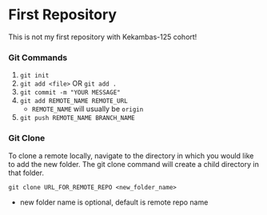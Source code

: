 # First Repository
This is not my first repository with Kekambas-125 cohort!

### Git Commands

1. `git init`
2. `git add <file>` OR `git add .`
3. `git commit -m "YOUR MESSAGE"`
4. `git add REMOTE_NAME REMOTE_URL`
    - `REMOTE_NAME` will usually be `origin`
5. `git push REMOTE_NAME BRANCH_NAME`    

### Git Clone

To clone a remote locally, navigate to the directory in which you would like to add the new folder. The git clone command will create a child directory in that folder. 

`git clone URL_FOR_REMOTE_REPO <new_folder_name>`
* new folder name is optional, default is remote repo name
